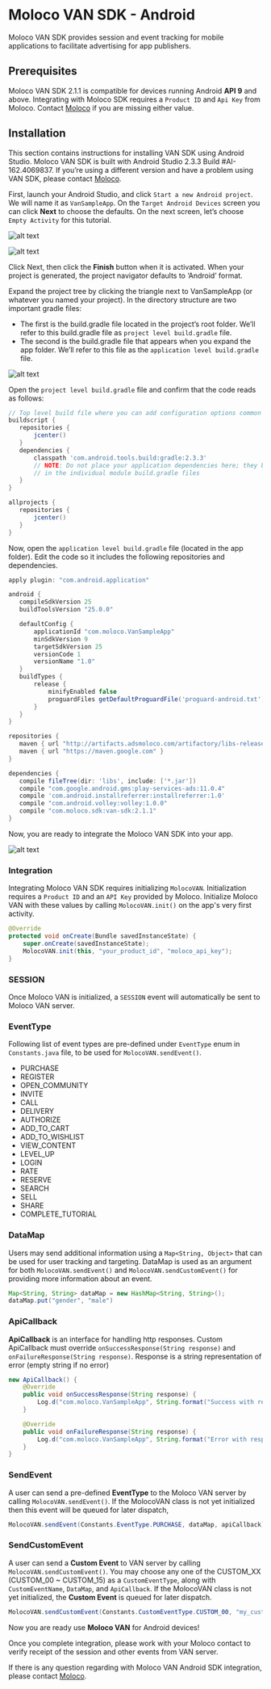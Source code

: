
# Moloco VAN SDK - Android
Moloco VAN SDK provides session and event tracking for mobile applications to facilitate advertising for app publishers.

## Prerequisites
Moloco VAN SDK 2.1.1 is compatible for devices running Android **API 9** and above. Integrating with Moloco SDK requires a `Product ID` and `Api Key` from Moloco. Contact [Moloco](mailto:support@molocoads.com) if you are missing either value.

## Installation

This section contains instructions for installing VAN SDK using Android Studio. Moloco VAN SDK is built with Android Studio 2.3.3 Build #AI-162.4069837. If you’re using a different version and have a problem using VAN SDK, please contact [Moloco](mailto:support@molocoads.com).
  
First, launch your Android Studio, and click `Start a new Android project`. We will name it as `VanSampleApp`. On the `Target Android Devices` screen you can click **Next** to choose the defaults. On the next screen, let’s choose `Empty Activity` for this tutorial.

![alt text](https://storage.googleapis.com/vansdk/android/1.png)

![alt text](https://storage.googleapis.com/vansdk/android/2.png)
  
Click Next, then click the **Finish** button when it is activated. When your project is generated, the project navigator defaults to ‘Android’ format.
  
Expand the project tree by clicking the triangle next to VanSampleApp (or whatever you named your project). In the directory structure are two important gradle files: 
- The first is the build.gradle file located in the project’s root folder. We’ll refer to this build.gradle file as `project level build.gradle` file. 
- The second is the build.gradle file that appears when you expand the app folder. We’ll refer to this file as the `application level build.gradle` file.

![alt text](https://storage.googleapis.com/vansdk/android/3.png)

Open the `project level build.gradle` file and confirm that the code reads as follows:

```gradle
// Top level build file where you can add configuration options common to all sub-projects/modules.
buildscript {
   repositories {
       jcenter()
   }
   dependencies {
       classpath 'com.android.tools.build:gradle:2.3.3'
       // NOTE: Do not place your application dependencies here; they belong
       // in the individual module build.gradle files
   }
}

allprojects {
   repositories {
       jcenter()
   }
}
```
  
Now, open the `application level build.gradle` file (located in the app folder). Edit the code so it includes the following repositories and dependencies.

```gradle
apply plugin: "com.android.application"

android {
   compileSdkVersion 25
   buildToolsVersion "25.0.0"

   defaultConfig {
       applicationId "com.moloco.VanSampleApp"
       minSdkVersion 9
       targetSdkVersion 25
       versionCode 1
       versionName "1.0"
   }
   buildTypes {
       release {
           minifyEnabled false
           proguardFiles getDefaultProguardFile('proguard-android.txt'), 'proguard-rules.pro'
       }
   }
}

repositories {
   maven { url "http://artifacts.adsmoloco.com/artifactory/libs-release-local/" }
   maven { url "https://maven.google.com" }
}

dependencies {
   compile fileTree(dir: 'libs', include: ['*.jar'])
   compile "com.google.android.gms:play-services-ads:11.0.4"
   compile 'com.android.installreferrer:installreferrer:1.0'
   compile "com.android.volley:volley:1.0.0"
   compile "com.moloco.sdk:van-sdk:2.1.1"
}
```

Now, you are ready to integrate the Moloco VAN SDK into your app.

![alt text](https://storage.googleapis.com/vansdk/android/4.png)

### Integration
Integrating Moloco VAN SDK requires initializing `MolocoVAN`. Initialization requires a `Product ID` and an `API Key` provided by Moloco. Initialize Moloco VAN with these values by calling `MolocoVAN.init()` on the app's very first activity.

```java
@Override
protected void onCreate(Bundle savedInstanceState) {
    super.onCreate(savedInstanceState);
    MolocoVAN.init(this, "your_product_id", "moloco_api_key");
}
```

### SESSION
Once Moloco VAN is initialized, a `SESSION` event will automatically be sent to Moloco VAN server.

### EventType

Following list of event types are pre-defined under `EventType` enum in `Constants.java` file, to be used for `MolocoVAN.sendEvent()`.

- PURCHASE
- REGISTER
- OPEN_COMMUNITY
- INVITE
- CALL
- DELIVERY
- AUTHORIZE
- ADD_TO_CART
- ADD_TO_WISHLIST
- VIEW_CONTENT
- LEVEL_UP
- LOGIN
- RATE
- RESERVE
- SEARCH
- SELL
- SHARE
- COMPLETE_TUTORIAL

### DataMap
Users may send additional information using a `Map<String, Object>` that can be used for user tracking and targeting. DataMap is used as an argument for both `MolocoVAN.sendEvent()` and `MolocoVAN.sendCustomEvent()` for providing more information about an event.

```java
Map<String, String> dataMap = new HashMap<String, String>();
dataMap.put("gender", "male")
```

### ApiCallback
**ApiCallback** is an interface for handling http responses. Custom ApiCallback must override `onSuccessResponse(String response)` and `onFailureResponse(String response)`. Response is a string representation of error (empty string if no error)

```java
new ApiCallback() {
    @Override
    public void onSuccessResponse(String response) {
        Log.d("com.moloco.VanSampleApp", String.format("Success with response : %s", response));
    }

    @Override
    public void onFailureResponse(String response) {
        Log.d("com.moloco.VanSampleApp", String.format("Error with response : %s", response));
    }
}
```

### SendEvent
A user can send a pre-defined **EventType** to the Moloco VAN server by calling `MolocoVAN.sendEvent()`.
If the MolocoVAN class is not yet initialized then this event will be queued for later dispatch, 

```java
MolocoVAN.sendEvent(Constants.EventType.PURCHASE, dataMap, apiCallback)
```

### SendCustomEvent
A user can send a **Custom Event** to VAN server by calling `MolocoVAN.sendCustomEvent()`. You may choose any one of the CUSTOM_XX (CUSTOM_00 ~ CUSTOM_15) as a `CustomEventType`, along with `CustomEventName`, `DataMap`, and `ApiCallback`. If the MolocoVAN class is not yet initialized, the **Custom Event** is queued for later dispatch.
    
```java
MolocoVAN.sendCustomEvent(Constants.CustomEventType.CUSTOM_00, "my_custom_event", dataMap, apiCallback)
```

Now you are ready use **Moloco VAN** for Android devices! 

Once you complete integration, please work with your Moloco contact to verify receipt of the session and other events from VAN server.

If there is any question regarding with Moloco VAN Android SDK integration, please contact [Moloco](mailto:support@molocoads.com).
